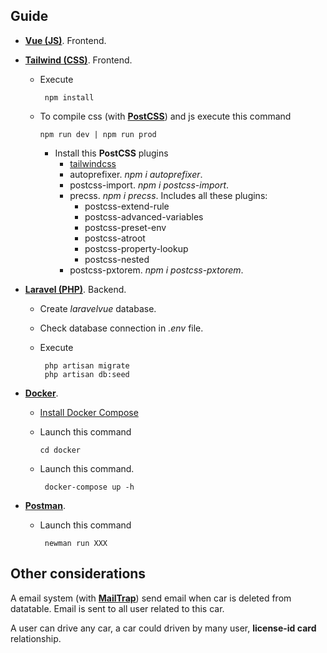 ## Guide

- **[Vue (JS)](https://vuejs.org/)**. Frontend.
- **[Tailwind (CSS)](https://tailwindcss.com/)**. Frontend. 
    - Execute 
    
           npm install

    - To compile css (with **[PostCSS](https://postcss.org/)**) and js execute this command 
    
          npm run dev | npm run prod 

        - Install this **PostCSS** plugins
            - [tailwindcss](https://tailwindcss.com/docs/guides/laravel) 
            - autoprefixer. *npm i autoprefixer*.
            - postcss-import. *npm i postcss-import*.
            - precss. *npm i precss*. Includes all these plugins:
                - postcss-extend-rule
                - postcss-advanced-variables
                - postcss-preset-env
                - postcss-atroot
                - postcss-property-lookup
                - postcss-nested
            - postcss-pxtorem. *npm i postcss-pxtorem*.

- **[Laravel (PHP)](https://laravel.com/)**. Backend.
    - Create *laravelvue* database.
    - Check database connection in *.env* file.
    - Execute

           php artisan migrate
           php artisan db:seed
           
- **[Docker](https://www.docker.com/)**.
    - [Install Docker Compose](https://docs.docker.com/compose/install/)

    -  Launch this command

           cd docker

    - Launch this command.

           docker-compose up -h

- **[Postman](https://www.postman.com/)**.
    - Launch this command

           newman run XXX

## Other considerations

A email system (with **[MailTrap](https://mailtrap.io/)**) send email when car is deleted from datatable. Email is sent to all user related to this car.

A user can drive any car, a car could driven by many user, **license-id card** relationship.


